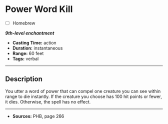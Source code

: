 # Power Word Kill
- [ ] Homebrew

***9th-level enchantment***
- **Casting Time:** action
- **Duration:** instantaneous
- **Range:** 60 feet
- **Tags:** verbal

---

## Description
You utter a word of power that can compel one creature you can see within range to die instantly.
If the creature you choose has 100 hit points or fewer, it dies.
Otherwise, the spell has no effect.

---

- **Sources:** PHB, page 266
